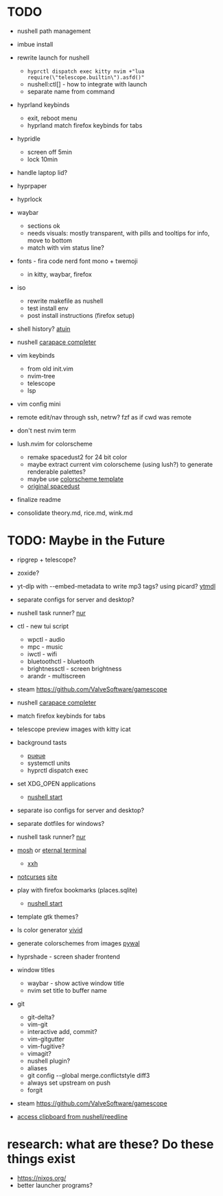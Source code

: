 # TODO
* nushell path management
* imbue install
* rewrite launch for nushell
    * `hyprctl dispatch exec kitty nvim +"lua require(\"telescope.builtin\").asfd()"`
    * nushell:ctl[] - how to integrate with launch
    * separate name from command
* hyprland keybinds
    * exit, reboot menu
    * hyprland match firefox keybinds for tabs
* hypridle
    * screen off 5min
    * lock 10min
* handle laptop lid?
* hyprpaper
* hyprlock
* waybar
    * sections ok
    * needs visuals: mostly transparent, with pills and tooltips for info, move to bottom
    * match with vim status line?
* fonts - fira code nerd font mono + twemoji
    * in kitty, waybar, firefox

* iso
    * rewrite makefile as nushell
    * test install env
    * post install instructions (firefox setup)

* shell history? [atuin](https://atuin.sh/)
* nushell [carapace completer](https://github.com/carapace-sh/carapace)

* vim keybinds
    * from old init.vim
    * nvim-tree
    * telescope
    * lsp
* vim config mini
* remote edit/nav through ssh, netrw? fzf as if cwd was remote
* don't nest nvim term

* lush.nvim for colorscheme
    * remake spacedust2 for 24 bit color
    * maybe extract current vim colorscheme (using lush?) to generate renderable palettes?
    * maybe use [colorscheme template](https://github.com/datsfilipe/nvim-colorscheme-template)
    * [original spacedust](https://github.com/hallski/spacedust-theme)

* finalize readme
* consolidate theory.md, rice.md, wink.md

# TODO: Maybe in the Future
* ripgrep + telescope?
* zoxide?
* yt-dlp with --embed-metadata to write mp3 tags? using picard? [ytmdl](https://aur.archlinux.org/packages/ytmdl)
* separate configs for server and desktop?
* nushell task runner? [nur](https://github.com/nur-taskrunner/nur)
* ctl - new tui script
    * wpctl - audio
    * mpc - music
    * iwctl - wifi
    * bluetoothctl - bluetooth
    * brightnessctl - screen brightness
    * arandr - multiscreen
* steam https://github.com/ValveSoftware/gamescope

* nushell [carapace completer](https://github.com/carapace-sh/carapace)

* match firefox keybinds for tabs
* telescope preview images with kitty icat
* background tasts
    * [pueue](https://www.nushell.sh/book/background_task.html)
    * systemctl units
    * hyprctl dispatch exec
* set XDG_OPEN applications
    * [nushell start](https://www.nushell.sh/commands/docs/start.html)
* separate iso configs for server and desktop?
* separate dotfiles for windows?
* nushell task runner? [nur](https://github.com/nur-taskrunner/nur)
* [mosh](https://mosh.org/) or [eternal terminal](https://eternalterminal.dev/)
    * [xxh](https://github.com/xxh/xxh)
* [notcurses](https://github.com/dankamongmen/notcurses) [site](https://notcurses.com/)
* play with firefox bookmarks (places.sqlite)
    * [nushell start](https://www.nushell.sh/commands/docs/start.html)
* template gtk themes?
* ls color generator [vivid](https://github.com/sharkdp/vivid)
* generate colorschemes from images [pywal](https://github.com/dylanaraps/pywal)
* hyprshade - screen shader frontend
* window titles
    * waybar - show active window title
    * nvim set title to buffer name
* git
    * git-delta?
    * vim-git
    * interactive add, commit?
    * vim-gitgutter
    * vim-fugitive?
    * vimagit?
    * nushell plugin?
    * aliases
    * git config --global merge.conflictstyle diff3
    * always set upstream on push
    * forgit
* steam https://github.com/ValveSoftware/gamescope
* [access clipboard from nushell/reedline](https://github.com/nushell/reedline/issues/745)

# research: what are these? Do these things exist
* https://nixos.org/
* better launcher programs?
